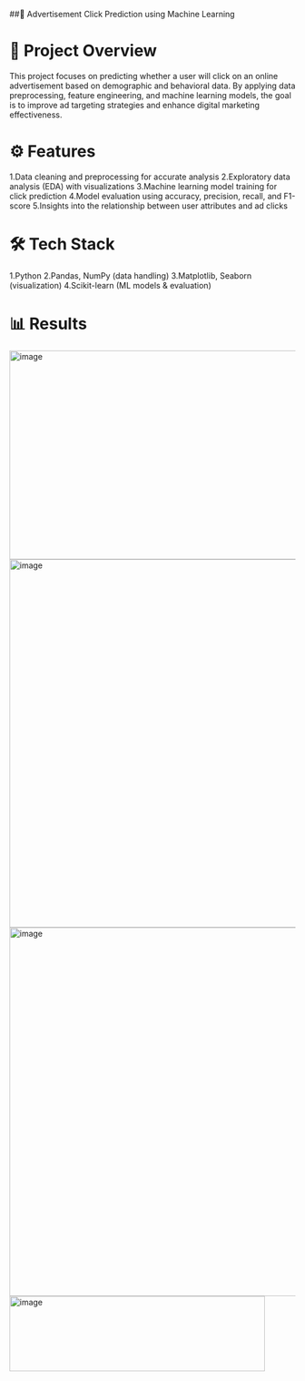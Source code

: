 ##📢 Advertisement Click Prediction using Machine Learning
# 📌 Project Overview
This project focuses on predicting whether a user will click on an online advertisement based on demographic and behavioral data. By applying data preprocessing, feature engineering, and machine learning models, the goal is to improve ad targeting strategies and enhance digital marketing effectiveness.
# ⚙️ Features
1.Data cleaning and preprocessing for accurate analysis
2.Exploratory data analysis (EDA) with visualizations
3.Machine learning model training for click prediction
4.Model evaluation using accuracy, precision, recall, and F1-score
5.Insights into the relationship between user attributes and ad clicks
# 🛠️ Tech Stack
1.Python
2.Pandas, NumPy (data handling)
3.Matplotlib, Seaborn (visualization)
4.Scikit-learn (ML models & evaluation)
# 📊 Results
<img width="1251" height="367" alt="image" src="https://github.com/user-attachments/assets/fe4ba757-32f0-443c-9cf8-0636b70a0610" />
<img width="1002" height="647" alt="image" src="https://github.com/user-attachments/assets/f386d0da-a579-4728-90a3-e622e821d7be" />
<img width="1028" height="648" alt="image" src="https://github.com/user-attachments/assets/e1aba8c3-bfd0-4272-b54f-edb559454b15" />
<img width="450" height="132" alt="image" src="https://github.com/user-attachments/assets/08ccf4c3-5f11-4436-988f-75b4b21d7f81" />


